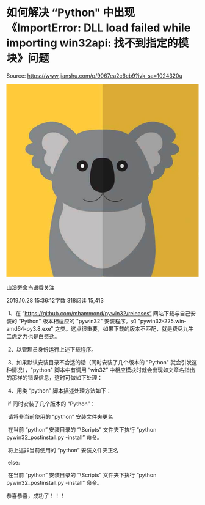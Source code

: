 # 如何解决 “Python" 中出现《ImportError: DLL load failed while importing win32api: 找不到指定的模块》问题

Source: https://www.jianshu.com/p/9067ea2c6cb9?ivk_sa=1024320u

[![img](a.assets/12-aeeea4bedf10f2a12c0d50d626951489.jpg)](https://www.jianshu.com/u/52bd632a3020)

[山溪旁舍鸟语香](https://www.jianshu.com/u/52bd632a3020)关注

2019.10.28 15:36:12字数 318阅读 15,413

​    1、在 ”https://github.com/mhammond/pywin32/releases“ 网站下载与自己安装的 “Python" 版本相适应的 "pywin32" 安装程序。如 "pywin32-225.win-amd64-py3.8.exe" 之类。这点很重要，如果下载的版本不匹配，就是费尽九牛二虎之力也是白费劲。

​    2、以管理员身份运行上述下载程序。

​    3、如果默认安装目录不合适的话（同时安装了几个版本的 "Python" 就会引发这种情况），"python" 脚本中有调用 “win32” 中相应模块时就会出现如文章名指出的那样的错误信息，这时可做如下处理：

​     4、用类 “python" 脚本描述处理方法如下：

​     if 同时安装了几个版本的 “Python”：

​        请将非当前使用的 “python” 安装文件夹更名

​        在当前 “python” 安装目录的 “\Scripts” 文件夹下执行 “python pywin32_postinstall.py -install” 命令。

​        将上述非当前使用的 “python” 安装文件夹正名

​    else:

​        在当前 “python” 安装目录的 “\Scripts” 文件夹下执行 “python pywin32_postinstall.py -install” 命令。



恭喜恭喜，成功了！！！